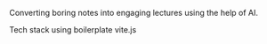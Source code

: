 Converting boring notes into engaging lectures using the help of AI.

Tech stack using boilerplate vite.js
